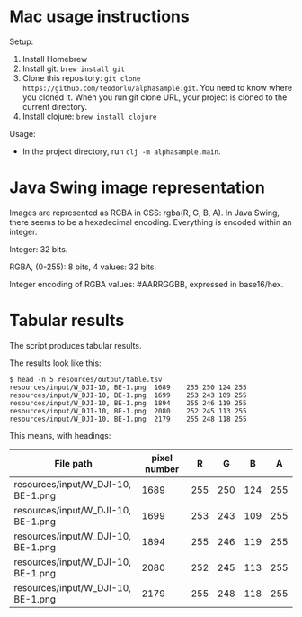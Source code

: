 # Mac usage instructions

Setup:

1. Install Homebrew
2. Install git: `brew install git`
3. Clone this repository: `git clone
   https://github.com/teodorlu/alphasample.git`. You need to know where you
   cloned it. When you run git clone URL, your project is cloned to the current directory.
4. Install clojure: `brew install clojure`

Usage:

- In the project directory, run `clj -m alphasample.main`.

# Java Swing image representation

Images are represented as RGBA in CSS: rgba(R, G, B, A). In Java Swing, there
seems to be a hexadecimal encoding. Everything is encoded within an integer.

Integer: 32 bits.

RGBA, (0-255): 8 bits, 4 values: 32 bits.

Integer encoding of RGBA values: #AARRGGBB, expressed in base16/hex.

# Tabular results

The script produces tabular results.

The results look like this:

```
$ head -n 5 resources/output/table.tsv 
resources/input/W_DJI-10, BE-1.png	1689	255	250	124	255
resources/input/W_DJI-10, BE-1.png	1699	253	243	109	255
resources/input/W_DJI-10, BE-1.png	1894	255	246	119	255
resources/input/W_DJI-10, BE-1.png	2080	252	245	113	255
resources/input/W_DJI-10, BE-1.png	2179	255	248	118	255
```

This means, with headings:

| File path | pixel number | R | G | B | A |
| --------- | ------------ | - | - | - | - |
| resources/input/W_DJI-10, BE-1.png | 1689 | 255 | 250 | 124 | 255 |
| resources/input/W_DJI-10, BE-1.png | 1699 | 253 | 243 | 109 | 255 |
| resources/input/W_DJI-10, BE-1.png | 1894 | 255 | 246 | 119 | 255 |
| resources/input/W_DJI-10, BE-1.png | 2080 | 252 | 245 | 113 | 255 |
| resources/input/W_DJI-10, BE-1.png | 2179 | 255 | 248 | 118 | 255 |
